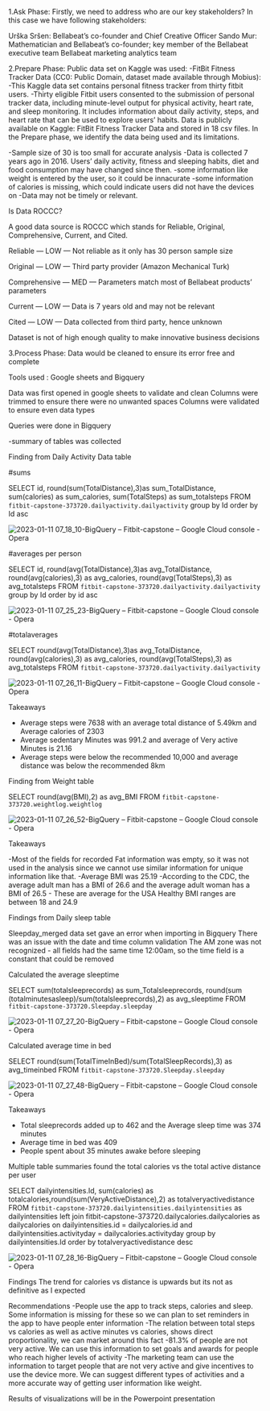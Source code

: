 1.Ask Phase:
Firstly, we need to address who are our key stakeholders? In this case we have following stakeholders:

Urška Sršen: Bellabeat’s co-founder and Chief Creative Officer
Sando Mur: Mathematician and Bellabeat’s co-founder; key member of the Bellabeat executive team
Bellabeat marketing analytics team


2.Prepare Phase:
Public data set on Kaggle was used:
-FitBit Fitness Tracker Data (CC0: Public Domain, dataset made available through Mobius):
-This Kaggle data set contains personal fitness tracker from thirty fitbit users. 
-Thirty eligible Fitbit users consented to the submission of personal tracker data, including minute-level output for physical activity, heart rate, and sleep monitoring. It includes information about daily activity, steps, and heart rate that can be used to explore users’ habits. Data is publicly available on Kaggle: FitBit Fitness Tracker Data and stored in 18 csv files.
In the Prepare phase, we identify the data being used and its limitations.

-Sample size of 30 is too small for accurate analysis
-Data is collected 7 years ago in 2016. Users’ daily activity, fitness and sleeping habits, diet and food consumption may have changed since then. 
-some information like weight is entered by the user, so it could be innacurate
-some information of calories is missing, which could indicate users did not have the devices on
-Data may not be timely or relevant.

Is Data ROCCC?

A good data source is ROCCC which stands for Reliable, Original, Comprehensive, Current, and Cited.

Reliable — LOW — Not reliable as it only has 30 person sample size

Original — LOW — Third party provider (Amazon Mechanical Turk)

Comprehensive — MED — Parameters match most of Bellabeat products’ parameters

Current — LOW — Data is 7 years old and may not be relevant

Cited — LOW — Data collected from third party, hence unknown 

Dataset is not of high enough quality to make innovative business decisions


3.Process Phase:
Data would be cleaned to ensure its error free and complete

Tools used : Google sheets and Bigquery

Data was first opened in google sheets to validate and clean
Columns were trimmed to ensure there were no unwanted spaces
Columns were validated to ensure even data types


Queries were done in Bigquery 

-summary of tables was collected 

Finding from Daily Activity Data table

#sums

SELECT id, round(sum(TotalDistance),3)as sum_TotalDistance, sum(calories) as sum_calories, sum(TotalSteps) as sum_totalsteps
FROM `fitbit-capstone-373720.dailyactivity.dailyactivity` 
group by Id
order by Id asc

![2023-01-11 07_18_10-BigQuery – Fitbit-capstone – Google Cloud console - Opera](https://user-images.githubusercontent.com/58373408/211816255-ba4e6663-53ea-4b1d-8add-d9607cde0a88.png)




#averages per person

SELECT id, round(avg(TotalDistance),3)as avg_TotalDistance, round(avg(calories),3) as avg_calories, round(avg(TotalSteps),3) as avg_totalsteps
FROM `fitbit-capstone-373720.dailyactivity.dailyactivity` 
group by Id
order by id asc

![2023-01-11 07_25_23-BigQuery – Fitbit-capstone – Google Cloud console - Opera](https://user-images.githubusercontent.com/58373408/211817664-06ec07b3-3811-4f78-b483-ddea60ae7b5e.png)


#totalaverages

SELECT round(avg(TotalDistance),3)as avg_TotalDistance, round(avg(calories),3) as avg_calories, round(avg(TotalSteps),3) as avg_totalsteps
FROM `fitbit-capstone-373720.dailyactivity.dailyactivity` 

![2023-01-11 07_26_11-BigQuery – Fitbit-capstone – Google Cloud console - Opera](https://user-images.githubusercontent.com/58373408/211817828-e4c29957-047a-4034-b6f8-02b514f2b118.png)


Takeaways
- Average steps were 7638 with an average total distance of 5.49km and Average calories of 2303
- Average sedentary Minutes was 991.2 and average of Very active Minutes is 21.16
- Average steps were below the recommended 10,000 and average distance was below the recommended 8km

Finding from Weight table

SELECT round(avg(BMI),2) as avg_BMI 
FROM `fitbit-capstone-373720.weightlog.weightlog`

![2023-01-11 07_26_52-BigQuery – Fitbit-capstone – Google Cloud console - Opera](https://user-images.githubusercontent.com/58373408/211817983-e9a5b6b8-4a54-49e9-a923-0ed7ad8715fa.png)


Takeaways

-Most of the fields for recorded Fat information was empty, so it was not used in the analysis since we cannot use similar information for unique information like that.
-Average BMI was 25.19
-According to the CDC, the average adult man has a BMI of 26.6 and the average adult woman has a BMI of 26.5 - These are average for the USA
Healthy BMI ranges are between 18 and 24.9


Findings from Daily sleep table

Sleepday_merged data set gave an error when importing in Bigquery
There was an issue with the date and time column validation 
The AM zone was not recognized - all fields had the same time 12:00am, so the time field is a constant that could be removed

Calculated the average sleeptime

SELECT sum(totalsleeprecords) as sum_Totalsleeprecords, round(sum (totalminutesasleep)/sum(totalsleeprecords),2) as avg_sleeptime
FROM `fitbit-capstone-373720.Sleepday.sleepday` 

![2023-01-11 07_27_20-BigQuery – Fitbit-capstone – Google Cloud console - Opera](https://user-images.githubusercontent.com/58373408/211818092-2b1351e1-7036-4a00-92d1-973a92c19139.png)


Calculated average time in bed

SELECT round(sum(TotalTimeInBed)/sum(TotalSleepRecords),3) as avg_timeinbed
FROM `fitbit-capstone-373720.Sleepday.sleepday` 

![2023-01-11 07_27_48-BigQuery – Fitbit-capstone – Google Cloud console - Opera](https://user-images.githubusercontent.com/58373408/211818197-cee9b60b-441e-4f10-8a81-18d72eca64e8.png)


Takeaways
- Total sleeprecords added up to 462 and the Average sleep time was 374 minutes
- Average time in bed was 409
- People spent about 35 minutes awake  before sleeping

Multiple table summaries
found the total calories vs the total active distance per user

SELECT dailyintensities.Id, sum(calories) as totalcalories,round(sum(VeryActiveDistance),2) as totalveryactivedistance
FROM `fitbit-capstone-373720.dailyintensities.dailyintensities` as dailyintensities
left join fitbit-capstone-373720.dailycalories.dailycalories as dailycalories
on dailyintensities.id = dailycalories.id
and dailyintensities.activityday = dailycalories.activityday
group by dailyintensities.Id
order by totalveryactivedistance desc

![2023-01-11 07_28_16-BigQuery – Fitbit-capstone – Google Cloud console - Opera](https://user-images.githubusercontent.com/58373408/211818286-92345b7c-3e7f-4bc4-a10a-749619a08509.png)


Findings
The trend for calories vs distance is upwards but its not as definitive as I expected


Recommendations
-People use the app to track steps, calories and sleep. Some information is missing for these so we can plan to set reminders in the app to have people enter information
-The relation between total steps vs calories as well as active minutes vs calories, shows direct proportionality, we can market around this fact
-81.3% of people are not very active. We can use this information to set goals and awards for people who reach higher levels of activity
-The marketing team can use the information to target people that are not very active and give incentives to use the device more. We can suggest different types of activities and a more accurate way of getting user information like weight.


Results of visualizations will be in the Powerpoint presentation
